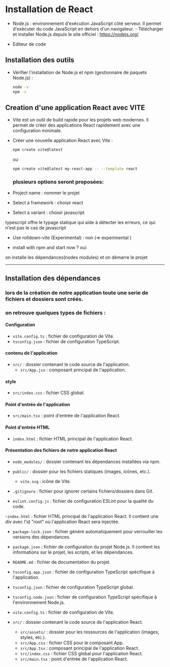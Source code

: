 # Installation de React

- Node.js : environnement d'exécution JavaScript côté serveur.
            Il permet d'exécuter du code JavaScript en dehors d'un navigateur.
            - Télécharger et installer Node.js depuis le site officiel : https://nodejs.org/

- Editeur de code 

## Installation des outils 

- Vérifier l'installation de Node.js et npm (gestionnaire de paquets Node.js) :
  ```bash
  node -v
  npm -v
  ```

## Creation d'une application React avec VITE

- Vite est un outil de build rapide pour les projets web modernes.
         Il permet de créer des applications React rapidement avec une configuration minimale.

- Créer une nouvelle application React avec Vite :
    ```bash
  npm create vite@latest
  ```
  ou 

  ```bash
  npm create vite@latest my-react-app -- --template react
  ```

  ### plusieurs options seront proposées: 

- Project name : nommer le projet

- Select a framework : choisir react

- Select a variant : choisir javascript

typescript offre le typage statique qui aide à détecter les erreurs, ce qui n'est pas le cas de javascript 

- Use rolldown-vite (Experimental) : non (=> experimental )

- install with npm and start now ?  oui 

on installe les dépendances(nodes modules) et on démarre le projet 

---
## Installation des dépendances

### lors de la création de notre application toute une serie de fichiers et dossiers sont créés.

### on retrouve quelques types de fichiers :

#### Configuration
- `vite.config.ts` : fichier de configuration de Vite.
- `tsconfig.json` : fichier de configuration TypeScript.

#### contenu de l'application
- `src/` : dossier contenant le code source de l'application.
  - `src/App.jsx` : composant principal de l'application.

#### style
- `src/index.css` : fichier CSS global.

#### Point d'entrée de l'application
- `src/main.tsx` : point d'entrée de l'application React.

#### Point d'entrée HTML
- `index.html` : fichier HTML principal de l'application React.


#### Présentation des fichiers de notre application React

- `node_modules/` : dossier contenant les dépendances installées via npm.

- `public/` : dossier pour les fichiers statiques (images, icônes, etc.).
  - `vite.svg` : icône de Vite.

- `.gitignore` : fichier pour ignorer certains fichiers/dossiers dans Git.

- `eslint.config.js` : fichier de configuration ESLint pour la qualité du code.

-`index.html` : fichier HTML principal de l'application React.
  Il contient une div avec l'id "root" où l'application React sera injectée.

- `package-lock.json` : fichier généré automatiquement pour verrouiller les versions des dépendances.

- `package.json` : fichier de configuration du projet Node.js.
  Il contient les informations sur le projet, les scripts, et les dépendances.

- `README.md` : fichier de documentation du projet.

- `tsconfig.app.json` : fichier de configuration TypeScript spécifique à l'application.

- `tsconfig.json` : fichier de configuration TypeScript global.

- `tsconfig.node.json` : fichier de configuration TypeScript spécifique à l'environnement Node.js.

- `vite.config.ts` : fichier de configuration de Vite.

- `src/` : dossier contenant le code source de l'application React.
  - `src/assets/` : dossier pour les ressources de l'application (images, styles, etc.).
  - `src/App.css` : fichier CSS pour le composant App.
  - `src/App.tsx` : composant principal de l'application React.
  - `src/index.css` : fichier CSS global pour l'application React.
  - `src/main.tsx` : point d'entrée de l'application React.

